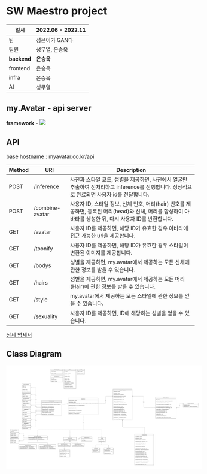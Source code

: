 # SW Maestro project
| 일시 | 2022.06 - 2022.11 |
| --- | --- |
| 팀 | 성은이가 GAN다 |
| 팀원 | 성무열, 은승욱 |
| **backend** | **은승욱** |
| frontend | 은승욱 |
| infra | 은승욱 |
| AI | 성무열 |
## my.Avatar - api server

**framework** - <img src="https://img.shields.io/badge/Spring boot-white?style=flat-square&logo=Spring boot&logoColor=#6DB33F"/>




## API 
base hostname : myavatar.co.kr/api


| Method | URI | Description |
| --- | --- | --- |
| POST | /inference | 사진과 스타일 코드, 성별을 제공하면, 사진에서 얼굴만 추출하여 전처리하고 inference를 진행합니다. 정상적으로 완료되면 사용자 id를 전달합니다. |
| POST | /combine-avatar | 사용자 ID, 스타일 정보, 신체 번호, 머리(hair) 번호를 제공하면, 등록된 머리(head)와 신체, 머리를 합성하여 아바타를 생성한 뒤, 다시 사용자 ID를 반환합니다. |
| GET | /avatar | 사용자 ID를 제공하면, 해당 ID가 유효한 경우 아바타에 접근 가능한 url을 제공합니다.  |
| GET | /toonify | 사용자 ID를 제공하면, 해당 ID가 유효한 경우 스타일이 변환된 이미지를 제공합니다. |
| GET | /bodys | 성별을 제공하면, my.avatar에서 제공하는 모든 신체에 관한 정보를 받을 수 있습니다. |
| GET | /hairs | 성별을 제공하면, my.avatar에서 제공하는 모든 머리(Hair)에 관한 정보를 받을 수 있습니다.  |
| GET | /style | my.avatar에서 제공하는 모든 스타일에 관한 정보를 얻을 수 있습니다.  |
| GET | /sexuality | 사용자 ID를 제공하면, ID에 해당하는 성별을 얻을 수 있습니다.  |

[상세 명세서](https://kindly-tumble-1e1.notion.site/API-8eb854bf5d844f6497897d31c22c8478)
## Class Diagram
<img src="project.png" style="background:white; padding:10px">

